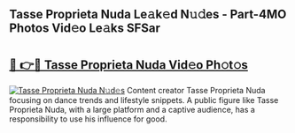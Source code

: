 ## Tasse Proprieta Nuda Le𝚊k𝚎d N𝚞𝚍es - Part-4MO Photos Vid𝚎o Le𝚊ks SFSar

# <h2><a href="http://fbdg06.evod.top/?m=Tasse+Proprieta+Nuda">🔗 👉🔴 Tasse Proprieta Nuda Vid𝚎o Ph𝚘t𝚘s</a></h2>

[![Tasse Proprieta Nuda N𝚞d𝚎s](https://i.imgur.com/8V9OHl7.gif)](http://fbdg06.evod.top/?m=Tasse+Proprieta+Nuda)
Content creator Tasse Proprieta Nuda focusing on dance trends and lifestyle snippets. A public figure like Tasse Proprieta Nuda, with a large platform and a captive audience, has a responsibility to use his influence for good. 
